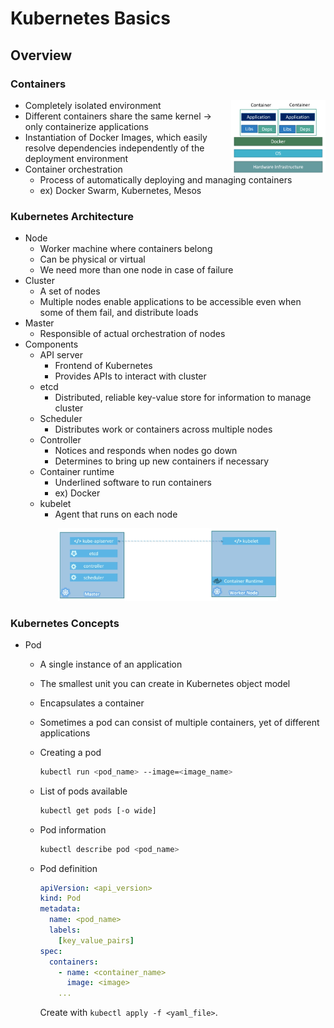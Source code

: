 # Kubernetes Basics

## Overview

### Containers

<img align="right" src="https://github.com/kyminbb/ckad-prep/blob/main/basics/docs/images/container-structure.png" width="30%" height="30%">

- Completely isolated environment
- Different containers share the same kernel -> only containerize applications
- Instantiation of Docker Images, which easily resolve dependencies independently of the deployment environment
- Container orchestration
  - Process of automatically deploying and managing containers
  - ex) Docker Swarm, Kubernetes, Mesos

### Kubernetes Architecture

- Node
  - Worker machine where containers belong
  - Can be physical or virtual
  - We need more than one node in case of failure
- Cluster
  - A set of nodes
  - Multiple nodes enable applications to be accessible even when some of them fail, and distribute loads
- Master
  - Responsible of actual orchestration of nodes
- Components
  - API server
    - Frontend of Kubernetes
    - Provides APIs to interact with cluster
  - etcd
    - Distributed, reliable key-value store for information to manage cluster
  - Scheduler
    - Distributes work or containers across multiple nodes
  - Controller
    - Notices and responds when nodes go down
    - Determines to bring up new containers if necessary
  - Container runtime
    - Underlined software to run containers
    - ex) Docker
  - kubelet
    - Agent that runs on each node

<p align="center">
  <img src="https://github.com/kyminbb/ckad-prep/blob/main/basics/docs/images/master-worker-nodes.png" width="70%" height="70%">
</p>

### Kubernetes Concepts

- Pod
  - A single instance of an application
  - The smallest unit you can create in Kubernetes object model
  - Encapsulates a container
  - Sometimes a pod can consist of multiple containers, yet of different applications
  - Creating a pod

    ```bash
    kubectl run <pod_name> --image=<image_name>
    ```

  - List of pods available

    ```bash
    kubectl get pods [-o wide]
    ```

  - Pod information

    ```bash
    kubectl describe pod <pod_name>
    ```

  - Pod definition

    ```yaml
    apiVersion: <api_version>
    kind: Pod
    metadata:
      name: <pod_name>
      labels:
        [key_value_pairs]
    spec:
      containers:
        - name: <container_name>
          image: <image>
        ...
    ```

    Create with `kubectl apply -f <yaml_file>`.
